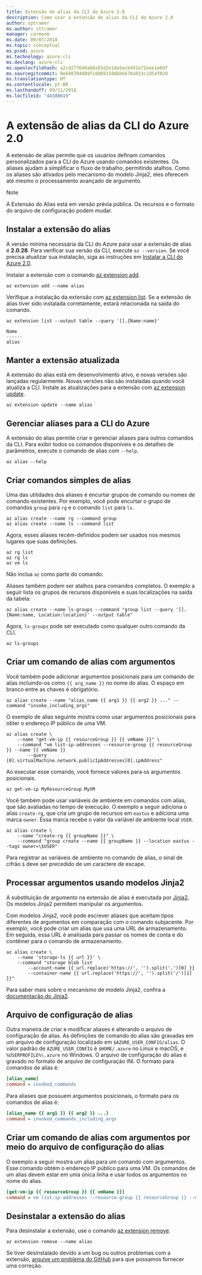 ```yaml
---
title: Extensão de alias da CLI do Azure 2.0
description: Como usar a extensão de alias da CLI do Azure 2.0
author: sptramer
ms.author: sttramer
manager: carmonm
ms.date: 09/07/2018
ms.topic: conceptual
ms.prod: azure
ms.technology: azure-cli
ms.devlang: azure-cli
ms.openlocfilehash: a2cd277640ab0a55d2e1da5ecb491e72eee1e0df
ms.sourcegitcommit: 0e688704889fc88b91588bb6678a933c2d54f020
ms.translationtype: HT
ms.contentlocale: pt-BR
ms.lasthandoff: 09/11/2018
ms.locfileid: "44388619"
---
```

# <a name="the-azure-cli-20-alias-extension"></a>A extensão de alias da CLI do Azure 2.0

A extensão de alias permite que os usuários definam comandos personalizados para a CLI do Azure usando comandos existentes. Os aliases ajudam a simplificar o fluxo de trabalho, permitindo atalhos. Como os aliases são ativados pelo mecanismo do modelo Jinja2, eles oferecem até mesmo o processamento avançado de argumento.

> [!NOTE]
> A Extensão do Alias está em versão prévia pública. Os recursos e o formato do arquivo de configuração podem mudar.

## <a name="install-the-alias-extension"></a>Instalar a extensão do alias

A versão mínima necessária da CLI do Azure para usar a extensão de alias é **2.0.28**. Para verificar sua versão da CLI, execute `az --version`. Se você precisa atualizar sua instalação, siga as instruções em [Instalar a CLI do Azure 2.0](./install-azure-cli.md).

Instalar a extensão com o comando [az extension add](/cli/azure/extension#az-extension-add).

```azurecli-interactive
az extension add --name alias
```

Verifique a instalação da extensão com [az extension list](/cli/azure/extension#az-extension-list). Se a extensão de alias tiver sido instalada corretamente, estará relacionada na saída do comando.

```azurecli-interactive
az extension list --output table --query '[].{Name:name}'
```

```output
Name
------
alias
```

## <a name="keep-the-extension-up-to-date"></a>Manter a extensão atualizada

A extensão do alias está em desenvolvimento ativo, e novas versões são lançadas regularmente. Novas versões não são instaladas quando você atualiza a CLI. Instale as atualizações para a extensão com [az extension update](/cli/azure/extension#az-extension-update).

```azurecli-interactive
az extension update --name alias
```

## <a name="manage-aliases-for-the-azure-cli"></a>Gerenciar aliases para a CLI do Azure

A extensão do alias permite criar e gerenciar aliases para outros comandos da CLI. Para exibir todos os comandos disponíveis e os detalhes de parâmetros, execute o comando de alias com `--help`.

```azurecli-interactive
az alias --help
```

## <a name="create-simple-alias-commands"></a>Criar comandos simples de alias

Uma das utilidades dos aliases é encurtar grupos de comando ou nomes de comando existentes. Por exemplo, você pode encurtar o grupo de comandos `group` para `rg` e o comando `list` para `ls`.

```azurecli-interactive
az alias create --name rg --command group
az alias create --name ls --command list
```

Agora, esses aliases recém-definidos podem ser usados nos mesmos lugares que suas definições.

```azurecli-interactive
az rg list
az rg ls
az vm ls
```

Não inclua `az` como parte do comando.

Aliases também podem ser atalhos para comandos completos. O exemplo a seguir lista os grupos de recursos disponíveis e suas localizações na saída da tabela:

```azurecli-interactive
az alias create --name ls-groups --command "group list --query '[].{Name:name, Location:location}' --output table"
```

Agora, `ls-groups` pode ser executado como qualquer outro comando da CLI.

```azurecli-interactive
az ls-groups
```

## <a name="create-an-alias-command-with-arguments"></a>Criar um comando de alias com argumentos

Você também pode adicionar argumentos posicionais para um comando de alias incluindo-os como `{{ arg_name }}` no nome do alias. O espaço em branco entre as chaves é obrigatório.

```azurecli-interactive
az alias create --name "alias_name {{ arg1 }} {{ arg2 }} ..." --command "invoke_including_args"
```

O exemplo de alias seguinte mostra como usar argumentos posicionais para obter o endereço IP público de uma VM.

```azurecli-interactive
az alias create \
    --name "get-vm-ip {{ resourceGroup }} {{ vmName }}" \
    --command "vm list-ip-addresses --resource-group {{ resourceGroup }} --name {{ vmName }}
        --query [0].virtualMachine.network.publicIpAddresses[0].ipAddress"
```

Ao executar esse comando, você fornece valores para os argumentos posicionais.

```azurecli-interactive
az get-vm-ip MyResourceGroup MyVM
```

Você também pode usar variáveis de ambiente em comandos com alias, que são avaliadas no tempo de execução. O exemplo a seguir adiciona o alias `create-rg`, que cria um grupo de recursos em `eastus` e adiciona uma marca `owner`. Essa marca recebe o valor da variável de ambiente local `USER`.

```azurecli-interactive
az alias create \
    --name "create-rg {{ groupName }}" \
    --command "group create --name {{ groupName }} --location eastus --tags owner=\$USER"
```

Para registrar as variáveis de ambiente no comando de alias, o sinal de cifrão `$` deve ser precedido de um caractere de escape.

## <a name="process-arguments-using-jinja2-templates"></a>Processar argumentos usando modelos Jinja2

A substituição de argumento na extensão de alias é executada por [Jinja2](http://jinja.pocoo.org/docs/2.10/). Os modelos Jinja2 permitem manipular os argumentos.

Com modelos Jinja2, você pode escrever aliases que aceitam tipos diferentes de argumentos em comparação com o comando subjacente. Por exemplo, você pode criar um alias que usa uma URL de armazenamento. Em seguida, essa URL é analisada para passar os nomes de conta e do contêiner para o comando de armazenamento.

```azurecli-interactive
az alias create \
    --name 'storage-ls {{ url }}' \
    --command "storage blob list
        --account-name {{ url.replace('https://', '').split('.')[0] }}
        --container-name {{ url.replace('https://', '').split('/')[1] }}"
```

Para saber mais sobre o mecanismo de modelo Jinja2, confira a [documentação do Jinja2](http://jinja.pocoo.org/docs/2.10/templates/).

## <a name="alias-configuration-file"></a>Arquivo de configuração de alias

Outra maneira de criar e modificar aliases é alterando o arquivo de configuração de alias. As definições de comando do alias são gravadas em um arquivo de configuração localizado em `$AZURE_USER_CONFIG/alias`. O valor padrão de `AZURE_USER_CONFIG` é `$HOME/.azure` no Linux e macOS, e `%USERPROFILE%\.azure` no Windows. O arquivo de configuração do alias é gravado no formato de arquivo de configuração INI. O formato para comandos de alias é:

```ini
[alias_name]
command = invoked_commands
```

Para aliases que possuem argumentos posicionais, o formato para os comandos de alias é:

```ini
[alias_name {{ arg1 }} {{ arg2 }} ...]
command = invoked_commands_including_args
```

## <a name="create-an-alias-command-with-arguments-via-the-alias-configuration-file"></a>Criar um comando de alias com argumentos por meio do arquivo de configuração do alias

O exemplo a seguir mostra um alias para um comando com argumentos. Esse comando obtém o endereço IP público para uma VM. Os comandos de um alias devem estar em uma única linha e usar todos os argumentos no nome do alias.

```ini
[get-vm-ip {{ resourceGroup }} {{ vmName }}]
command = vm list-ip-addresses --resource-group {{ resourceGroup }} --name {{ vmName }} --query [0].virtualMachine.network.publicIpAddresses[0].ipAddress
```

## <a name="uninstall-the-alias-extension"></a>Desinstalar a extensão do alias

Para desinstalar a extensão, use o comando [az extension remove](/cli/azure/extension#az-extension-remove).

```azurecli-interactive
az extension remove --name alias
```

Se tiver desinstalado devido a um bug ou outros problemas com a extensão, [arquive um problema do GitHub](https://github.com/Azure/azure-cli-extensions/issues) para que possamos fornecer uma correção.
